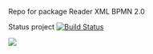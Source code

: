 Repo for package Reader XML BPMN 2.0 



Status project [![Build Status](https://travis-ci.org/imatesiu/ReaderBpmn.svg?branch=master)](https://travis-ci.org/imatesiu/ReaderBpmn)







[![](http://upload.wikimedia.org/wikipedia/commons/thumb/9/93/GPLv3_Logo.svg/200px-GPLv3_Logo.svg.png)](http://www.gnu.org/copyleft/gpl.html)